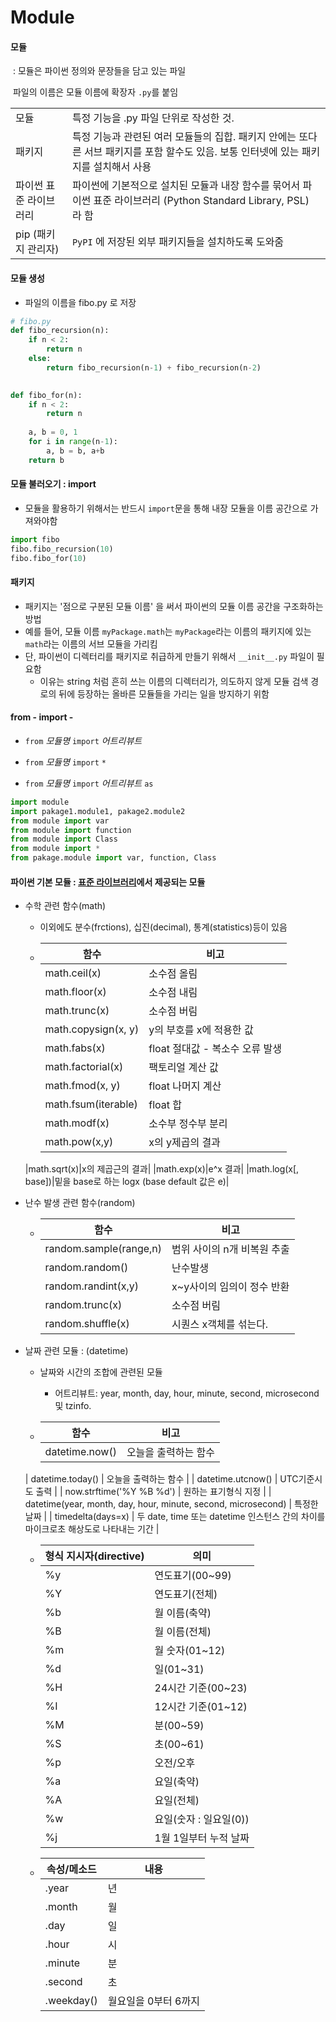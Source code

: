 # Module

#### 모듈

​	: 모듈은 파이썬 정의와 문장들을 담고 있는 파일

​	  파일의 이름은 모듈 이름에 확장자 `.py`를 붙임

|                        |                                                              |
| ---------------------- | ------------------------------------------------------------ |
| 모듈                   | 특정 기능을 .py 파일 단위로 작성한 것.                       |
| 패키지                 | 특정 기능과 관련된 여러 모듈들의 집합. 패키지 안에는 또다른 서브 패키지를 포함 할수도 있음. 보통 인터넷에 있는 패키지를 설치해서 사용 |
| 파이썬 표준 라이브러리 | 파이썬에 기본적으로 설치된 모듈과 내장 함수를 묶어서 파이썬 표준 라이브러리 (Python Standard Library, PSL) 라 함 |
| pip (패키지 관리자)    | `PyPI` 에 저장된 외부 패키지들을 설치하도록 도와줌           |

#### 모듈 생성

-  파일의 이름을 fibo.py 로 저장

```python
# fibo.py
def fibo_recursion(n):
    if n < 2:
        return n
    else:
        return fibo_recursion(n-1) + fibo_recursion(n-2)
    

def fibo_for(n):
    if n < 2: 
        return n
    
    a, b = 0, 1
    for i in range(n-1):
        a, b = b, a+b
    return b
```



#### 모듈 불러오기 : import

- 모듈을 활용하기 위해서는 반드시 `import`문을 통해 내장 모듈을 이름 공간으로 가져와야함

```python
import fibo
fibo.fibo_recursion(10)
fibo.fibo_for(10)
```

#### 패키지

- 패키지는 '점으로 구분된 모듈 이름' 을 써서 파이썬의 모듈 이름 공간을 구조화하는 방법
- 예를 들어, 모듈 이름 `myPackage.math`는 `myPackage`라는 이름의 패키지에 있는 `math`라는 이름의 서브 모듈을 가리킴
- 단, 파이썬이 디렉터리를 패키지로 취급하게 만들기 위해서 `__init__.py` 파일이 필요함
  - 이유는 string 처럼 흔히 쓰는 이름의 디렉터리가, 의도하지 않게 모듈 검색 경로의 뒤에 등장하는 올바른 모듈들을 가리는 일을 방지하기 위함

#### from - import -

- `from` *모듈명* `import` *어트리뷰트*

- `from` *모듈명* `import` `*`

- `from` *모듈명* `import` *어트리뷰트* `as`

```python
import module
import pakage1.module1, pakage2.module2
from module import var
from module import function
from module import Class
from module import *
from pakage.module import var, function, Class
```



#### 파이썬 기본 모듈 : [표준 라이브러리](https://docs.python.org/ko/3/library/index.html)에서 제공되는 모듈

- 수학 관련 함수(math)

  - 이외에도 분수(frctions), 십진(decimal), 통계(statistics)등이 있음

  - | 함수                | 비고                            |
      | ------------------- | ------------------------------- |
    | math.ceil(x)        | 소수점 올림                     |
    | math.floor(x)       | 소수점 내림                     |
    | math.trunc(x)       | 소수점 버림                     |
    | math.copysign(x, y) | y의 부호를 x에 적용한 값        |
    | math.fabs(x)        | float 절대값 - 복소수 오류 발생 |
    | math.factorial(x)   | 팩토리얼 계산 값                |
    | math.fmod(x, y)     | float 나머지 계산               |
    | math.fsum(iterable) | float 합                        |
    | math.modf(x)        | 소수부 정수부 분리              |
    |math.pow(x,y)|x의 y제곱의 결과|
  |math.sqrt(x)|x의 제곱근의 결과|
  |math.exp(x)|e^x 결과|
  |math.log(x[, base])|밑을 base로 하는 logx (base default 값은 e)|

- 난수 발생 관련 함수(random)
  - | 함수                   | 비고                        |
      | ---------------------- | --------------------------- |
    | random.sample(range,n) | 범위 사이의 n개 비복원 추출 |
    | random.random()        | 난수발생                    |
    | random.randint(x,y)    | x~y사이의 임의이 정수 반환  |
    | random.trunc(x)        | 소수점 버림                 |
    | random.shuffle(x)      | 시퀀스 x객체를 섞는다.      |

- 날짜 관련 모듈 : (datetime)
  
  - 날짜와 시간의 조합에 관련된 모듈
  
    - 어트리뷰트: year, month, day, hour, minute, second, microsecond 및 tzinfo.
  
  - | 함수                  | 비고                |
    | -------------------- | ------------------ |
    | datetime.now() | 오늘을 출력하는 함수 |
  | datetime.today() | 오늘을 출력하는 함수 |
    | datetime.utcnow() | UTC기준시도 출력 |
    | now.strftime('%Y %B %d') | 원하는 표기형식 지정 |
    | datetime(year, month, day, hour, minute, second, microsecond) | 특정한 날짜 |
    | timedelta(days=x) | 두 date, time 또는 datetime 인스턴스 간의 차이를 마이크로초 해상도로 나타내는 기간 |
    
  - | 형식 지시자(directive) | 의미                   |
    | ---------------------- | ---------------------- |
    | %y                     | 연도표기(00~99)        |
    | %Y                     | 연도표기(전체)         |
    | %b                     | 월 이름(축약)          |
    | %B                     | 월 이름(전체)          |
    | %m                     | 월 숫자(01~12)         |
    | %d                     | 일(01~31)              |
    | %H                     | 24시간 기준(00~23)     |
    | %I                     | 12시간 기준(01~12)     |
    | %M                     | 분(00~59)              |
    | %S                     | 초(00~61)              |
    | %p                     | 오전/오후              |
    | %a                     | 요일(축약)             |
    | %A                     | 요일(전체)             |
    | %w                     | 요일(숫자 : 일요일(0)) |
    | %j                     | 1월 1일부터 누적 날짜  |
  
  - | 속성/메소드 | 내용                 |
    | ----------- | -------------------- |
    | .year       | 년                   |
    | .month      | 월                   |
    | .day        | 일                   |
    | .hour       | 시                   |
    | .minute     | 분                   |
    | .second     | 초                   |
    | .weekday()  | 월요일을 0부터 6까지 |
  


